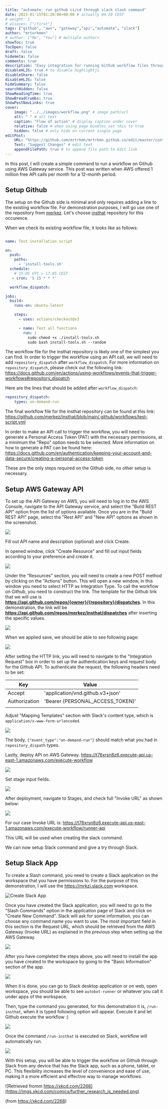 ```yaml
---
title: "automate: run github ci/cd through slack slash command"
date: 2023-01-15T01:20:00+00:00 # actually 04:20 CEST
# weight: 1
# aliases: ["/first"]
tags: ["github", "aws", "gateway","api","automate", "slack"]
author: "mrturkmen"
# author: ["Me", "You"] # multiple authors
showToc: true
TocOpen: false
draft: false
hidemeta: false
comments: true
description: "Easy integration for running Github workflow files through Slack slash command"
disableHLJS: true # to disable highlightjs
disableShare: false
disableHLJS: false
hideSummary: false
searchHidden: false
ShowReadingTime: true
ShowBreadCrumbs: true
ShowPostNavLinks: true
cover:
    image: "../../images/workflow.png" # image path/url
    alt: " " # alt text
    caption: "Flow of action" # display caption under cover
    relative: false # when using page bundles set this to true
    hidden: false # only hide on current single page
editPost:
    URL: "https://github.com/mrtrkmn/mrtrkmn.github.io/edit/master/content"
    Text: "Suggest Changes" # edit text
    appendFilePath: true # to append file path to Edit link
---
```



In this post, I will create a simple command to run a workflow on Github using AWS Gateway service. This post was written when AWS offered 1 million free API calls per month for a 12-month period.

## Setup Github 

The setup on the Github side is minimal and only requires adding a line to the existing workflow file. For demonstration purposes, I will go use one of the repository from [merkez](https://github.com/merkez). Let's choose [insthat](https://github.com/merkez/insthat) repository for this occurence. 

When we check its existing workflow file, it looks like as follows: 

```yaml

name: Test installation script 

on:
  push:
    paths:
      - 'install-tools.sh'
  schedule:
    # 15:05 UTC > 17:05 CEST 
   - cron: '5 15 * * *'

  workflow_dispatch:

jobs:
  build:
    runs-on: ubuntu-latest

    steps:
      - uses: actions/checkout@v3

      - name: Test all functions 
        run: |
          sudo chmod +x ./install-tools.sh
          sudo bash install-tools.sh --random
```

The workflow file for the insthat repository is likely one of the simplest you can find. In order to trigger the workflow using an API call, we will need to add `repository_dispatch` after `workflow_dispatch`. For more information on `repository_dispatch`, please check out the following link: https://docs.github.com/en/actions/using-workflows/events-that-trigger-workflows#repository_dispatch

Here are the lines that should be added after `workflow_dispatch`:

```yaml
repository_dispatch:
    types: on-demand-run
```

The final workflow file for the insthat repository can be found at this link: https://github.com/merkez/insthat/blob/main/.github/workflows/test-script.yml

In order to make an API call to trigger the workflow, you will need to generate a Personal Access Token (PAT) with the necessary permissions, at a minimum the "Repo" option needs to be selected. More information on how to generate a PAT can be found here: https://docs.github.com/en/authentication/keeping-your-account-and-data-secure/creating-a-personal-access-token

These are the only steps required on the Github side, no other setup is necessary.


## Setup AWS Gateway API

To set up the API Gateway on AWS, you will need to log in to the AWS Console, navigate to the API Gateway service, and select the "Build REST API" option from the list of options available. Once you are in the "Build REST API" page, select the "Rest API" and "New API" options as shown in the screenshot.

![](../../images/aws-gateway.png)

Fill out API name and description (optional) and click Create. 

In opened window, click "Create Resource" and fill out input fields according to your preference and create it. 

![](../../images/create-resource-aws.png)

Under the "Resources" section, you will need to create a new POST method by clicking on the "Actions" button. This will open a new window, in this window you need to select HTTP as Integration Type. To call the workflow on Github, you need to construct the link. The template for the Github link that we will use is **https://api.github.com/repos/{owner}/{repository}/dispatches**. In this demonstration, the link will be **https://api.github.com/repos/merkez/insthat/dispatches** after inserting the specific values.

![](../../images/post-setup.png)

When we applied save, we should be able to see following page: 

![](../../images/aws-gateway-post-method-exe.png)


After setting the HTTP link, you will need to navigate to the "Integration Request" box in order to set up the authentication keys and request body for the Github API.
To authenticate the request, the following headers need to be set:

| **Key**       	| **Value**                         	|
|---------------	|-----------------------------------	|
| Accept        	| 'application/vnd.github.v3+json'  	|
| Authorization 	| 'Bearer {PERSONAL_ACCESS_TOKEN}'  	|
|               	|                                   	|

Adjust "Mapping Templates" section with Slack's content type, which is `application/x-www-form-urlencoded`. 


![](../../images/post-setup-aws-integration-request.png)


The body, `{"event_type":"on-demand-run"}` should match what you had in `repository_dispath` types. 

Lastly, deploy API on AWS Gateway. 
https://t76xrsn8z6.execute-api.us-east-1.amazonaws.com/execute-workflow

![](../../images/deploy-aws-gw-api.png)

Set stage input fields. 

![](../../images/deploy-2.png)

After deployment, navigate to Stages, and check full "Invoke URL" as shown below: 


![](../../images/stages.png)

For our case Invoke URL is: https://t76xrsn8z6.execute-api.us-east-1.amazonaws.com/execute-workflow/runner-api

This URL will be used when creating the slack command. 

We can now setup Slack command and give a try through Slack. 


## Setup Slack App

To create a Slash command, you need to create a Slack application on the workspace that you have permissions to. For the purpose of this demonstration, I will use the https://mrkzi.slack.com workspace.

![Create Slack App](../../images/create_slack_app.png)

Once you have created the Slack application, you will need to go to the "Slash Commands" option in the application page of Slack and click on "Create New Command". Slack will ask for some information, you can choose any command name you want to use. The most important field in this section is the Request URL, which should be retrieved from the AWS Gateway (Invoke URL) as explained in the previous step when setting up the AWS Gateway.

![](../../images/slack-command.png)


After you have completed the steps above, you will need to install the app you have created to the workspace by going to the "Basic Information" section of the app.

![](../../images/install-app-slack.png)


When it is done, you can go to Slack desktop application or on web, open workspace, you should be able to see `autobot-runner` or whatever you call it under apps of the workspace. 

Then, type the command you generated, for this demonstration it is, `/run-insthat`, when it is typed following option will appear. Execute it and let Github execute the workflow :) 

![](../../images/on-slack-exec-cmd.png)

Once the command `/run-insthat` is executed on Slack, workflow will automatically run. 


![](../../images/running-workflow.png)


With this setup, you will be able to trigger the workflow on Github through Slack from any device that has the Slack app, such as a phone, tablet, or PC. This flexibility increases the level of convenience and ease of use, making it a more efficient and effective way to manage workflows.


![Retrieved fromm https://xkcd.com/2268](https://imgs.xkcd.com/comics/further_research_is_needed.png)

(from https://xkcd.com/2268)

